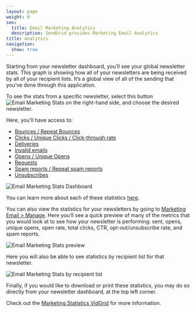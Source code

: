 ```yaml
---
layout: page
weight: 0
seo:
  title: Email Marketing Analytics
  description: SendGrid provides Marketing Email Analytics
title: Analytics
navigation:
  show: true
---
```


Starting from your newsletter dashboard, you’ll see your global newsletter stats. This graph is showing how all of your newsletters are being received by all of your recipient lists. It’s a global view of all of the sending that you’ve done through this application.

To see the stats from a specific newsletter, select this button ![Email Marketing Stats]({{root_url}}/images/EmailMarketing_Analytics_1.png) on the right-hand side, and choose the desired newsletter.

Here, you’ll have access to:

* [Bounces / Repeat Bounces]({{root_url}}/Glossary/bounces.html)
* [Clicks / Unique Clicks / Click-through rate]({{root_url}}/Glossary/clicks.html)
* [Deliveries]({{root_url}}/Glossary/deliveries.html)
* [Invalid emails]({{root_url}}/User_Guide/Suppressions/invalid_emails.html)
* [Opens / Unique Opens]({{root_url}}/Glossary/opens.html)
* [Requests]({{root_url}}/Glossary/request.html)
* [Spam reports / Repeat spam reports]({{root_url}}/Glossary/spam_reports.html)
* [Unsubscribes]({{root_url}}/User_Guide/Email_Deliverability/Subscription_Tracking/index.html)

![Email Marketing Stats Dashboard]({{root_url}}/images/EmailMarketing_Analytics_2.png)

You can learn more about each of these statistics [here]({{root_url}}/User_Guide/Delivery_Metrics/metrics.html).

You can also view the statistics for your newsletters by going to [Marketing Email > Manage]({{site.marketing_email_url}}/dashboard). Here you’ll see a quick preview of many of the metrics that you would look at to see how your newsletter is performing: sent, opens, unique opens, open rate, total clicks, CTR, opt-out/unsubscribe rate, and spam reports.

![Email Marketing Stats preview]({{root_url}}/images/EmailMarketing_Analytics_3.png)

Here you will also be able to see statistics by recipient list for that newsletter.

![Email Marketing Stats by recipient list]({{root_url}}/images/EmailMarketing_Analytics_4.png)

Finally, if you would like to download or print these statistics, you may do so directly from your newsletter dashboard, at the top left corner.

Check out the [Marketing Statistics VidGrid]({{root_url}}/VidGrid/Marketing_Emails/Analytics/marketing_statistics.html) for more information.
